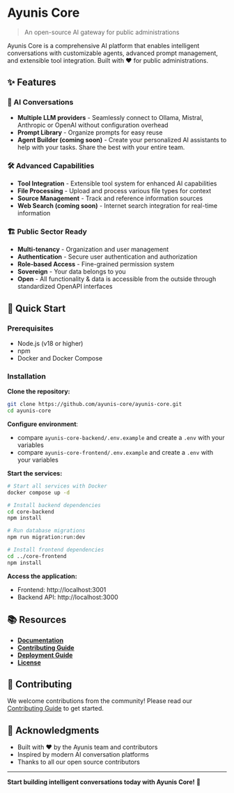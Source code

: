# Ayunis Core

> An open-source AI gateway for public administrations

Ayunis Core is a comprehensive AI platform that enables intelligent conversations with customizable agents, advanced prompt management, and extensible tool integration. Built with ❤️ for public administrations.

## ✨ Features

### 🤖 AI Conversations

- **Multiple LLM providers** - Seamlessly connect to Ollama, Mistral, Anthropic or OpenAI without configuration overhead
- **Prompt Library** - Organize prompts for easy reuse
- **Agent Builder (coming soon)** - Create your personalized AI assistants to help with your tasks. Share the best with your entire team.

### 🛠️ Advanced Capabilities

- **Tool Integration** - Extensible tool system for enhanced AI capabilities
- **File Processing** - Upload and process various file types for context
- **Source Management** - Track and reference information sources
- **Web Search (coming soon)** - Internet search integration for real-time information

### 🏗️ Public Sector Ready

- **Multi-tenancy** - Organization and user management
- **Authentication** - Secure user authentication and authorization
- **Role-based Access** - Fine-grained permission system
- **Sovereign** - Your data belongs to you
- **Open** - All functionality & data is accessible from the outside through standardized OpenAPI interfaces

## 🚀 Quick Start

### Prerequisites

- Node.js (v18 or higher)
- npm
- Docker and Docker Compose

### Installation

**Clone the repository:**

```bash
git clone https://github.com/ayunis-core/ayunis-core.git
cd ayunis-core
```

**Configure environment**: 
 - compare `ayunis-core-backend/.env.example` and create a `.env` with your variables
 - compare `ayunis-core-frontend/.env.example` and create a `.env` with your variables

**Start the services:**

```bash
# Start all services with Docker
docker compose up -d

# Install backend dependencies
cd core-backend
npm install

# Run database migrations
npm run migration:run:dev

# Install frontend dependencies
cd ../core-frontend
npm install
```

**Access the application:**

- Frontend: http://localhost:3001
- Backend API: http://localhost:3000

## 📚 Resources

- **[Documentation](https://todo.de)**
- **[Contributing Guide](CONTRIBUTING.md)**
- **[Deployment Guide](DEPLOYMENT.md)**
- **[License](LICENSE.md)**

## 🤝 Contributing

We welcome contributions from the community! Please read our [Contributing Guide](CONTRIBUTING.md) to get started.

## 🙏 Acknowledgments

- Built with ❤️ by the Ayunis team and contributors
- Inspired by modern AI conversation platforms
- Thanks to all our open source contributors

---

**Start building intelligent conversations today with Ayunis Core!** 🚀
